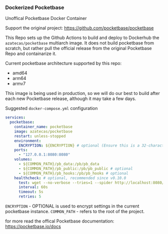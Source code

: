 ### Dockerized Pocketbase

Unoffical Pocketbase Docker Container

Support the original project: https://github.com/pocketbase/pocketbase


This Repo sets up the Github Actions to build and deploy to Dockerhub the `azatecas/pocketbase` multiarch image.
It does not build pocketbase from scratch, but rather pull the official release from the original Pocketbase Repo and containarize it.

Current pocketbase architecture supported by this repo:
- amd64
- arm64
- armv7

This image is being used in production, so we will do our best to build after each new Pocketbase release, although it may take a few days.

Suggested `docker-compose.yml` configuration

```yml
services:
  pocketbase:
    container_name: pocketbase
    image: azatecas/pocketbase
    restart: unless-stopped
    environment:
      ENCRYPTION: ${ENCRYPTION} # optional (Ensure this is a 32-character long encryption key https://pocketbase.io/docs/going-to-production/#enable-settings-encryption)
    ports:
      - "127.0.0.1:8080:8080"
    volumes:
      - ${COMMON_PATH}/pb_data:/pb/pb_data
      - ${COMMON_PATH}/pb_public:/pb/pb_public # optional
      - ${COMMON_PATH}/pb_hooks:/pb/pb_hooks # optional
    healthcheck: # optional, recommended since v0.10.0
      test: wget --no-verbose --tries=1 --spider http://localhost:8080/api/health || exit 1
      interval: 60s
      timeout: 5s
      retries: 5
```

`ENCRYPTION` - OPTIONAL is used to encrypt settings in the current pocketbase instance.
`COMMON_PATH` - refers to the root of the project. 

for more read the offical Pocketbase documentation: https://pocketbase.io/docs